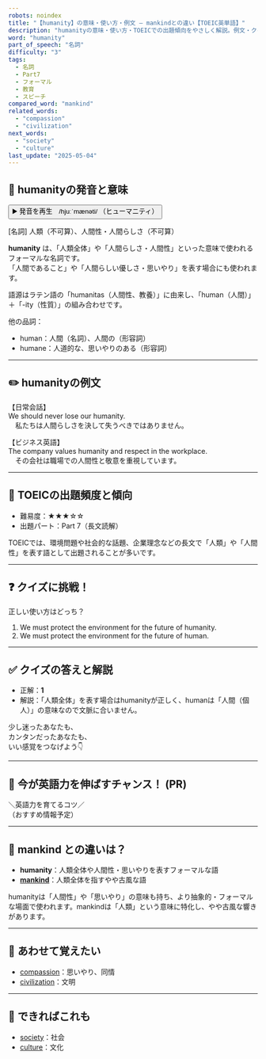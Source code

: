 ```yaml
---
robots: noindex
title: "【humanity】の意味・使い方・例文 ― mankindとの違い【TOEIC英単語】"
description: "humanityの意味・使い方・TOEICでの出題傾向をやさしく解説。例文・クイズ付きでmankindとの違いもわかりやすく学べます。"
word: "humanity"
part_of_speech: "名詞"
difficulty: "3"
tags:
  - 名詞
  - Part7
  - フォーマル
  - 教育
  - スピーチ
compared_word: "mankind"
related_words:
  - "compassion"
  - "civilization"
next_words:
  - "society"
  - "culture"
last_update: "2025-05-04"
---
```


## 🔰 humanityの発音と意味

<button class="play-audio" onclick="playTTS('humanity')">
  <span class="play-audio-main">
    ▶️ 発音を再生　/hjuːˈmænəti/
  </span>
  <span class="play-audio-sub">
    （ヒューマニティ）
  </span>
</button>

[名詞] 人類（不可算）、人間性・人間らしさ（不可算）

**humanity** は、「人類全体」や「人間らしさ・人間性」といった意味で使われるフォーマルな名詞です。  
「人間であること」や「人間らしい優しさ・思いやり」を表す場合にも使われます。

語源はラテン語の「humanitas（人間性、教養）」に由来し、「human（人間）」＋「-ity（性質）」の組み合わせです。

他の品詞：  
- human：人間（名詞）、人間の（形容詞）
- humane：人道的な、思いやりのある（形容詞）

---

## ✏️ humanityの例文

【日常会話】  
We should never lose our humanity.  
　私たちは人間らしさを決して失うべきではありません。

【ビジネス英語】  
The company values humanity and respect in the workplace.  
　その会社は職場での人間性と敬意を重視しています。

---

## 🎯 TOEICの出題頻度と傾向

- 難易度：★★★☆☆
- 出題パート：Part 7（長文読解）

TOEICでは、環境問題や社会的な話題、企業理念などの長文で「人類」や「人間性」を表す語として出題されることが多いです。

---

## ❓ クイズに挑戦！

正しい使い方はどっち？

1. We must protect the environment for the future of humanity.  
2. We must protect the environment for the future of human.

---

## ✅ クイズの答えと解説

- 正解：**1**
- 解説：「人類全体」を表す場合はhumanityが正しく、humanは「人間（個人）」の意味なので文脈に合いません。

少し迷ったあなたも、  
カンタンだったあなたも、  
いい感覚をつなげよう👇️

---

## 🚀 今が英語力を伸ばすチャンス！ (PR)

<div class="info-center">
＼英語力を育てるコツ／<br>  
（おすすめ情報予定）
</div>

---

## 🤔  mankind との違いは？

- **humanity**：人類全体や人間性・思いやりを表すフォーマルな語
- **[mankind](/word/mankind/)**：人類全体を指すやや古風な語

humanityは「人間性」や「思いやり」の意味も持ち、より抽象的・フォーマルな場面で使われます。mankindは「人類」という意味に特化し、やや古風な響きがあります。

---

## 🧩 あわせて覚えたい

- [compassion](/word/compassion/)：思いやり、同情
- [civilization](/word/civilization/)：文明

---

## 📖 できればこれも

- [society](/word/society/)：社会
- [culture](/word/culture/)：文化

<!-- cvid: aid21_bid04 -->
